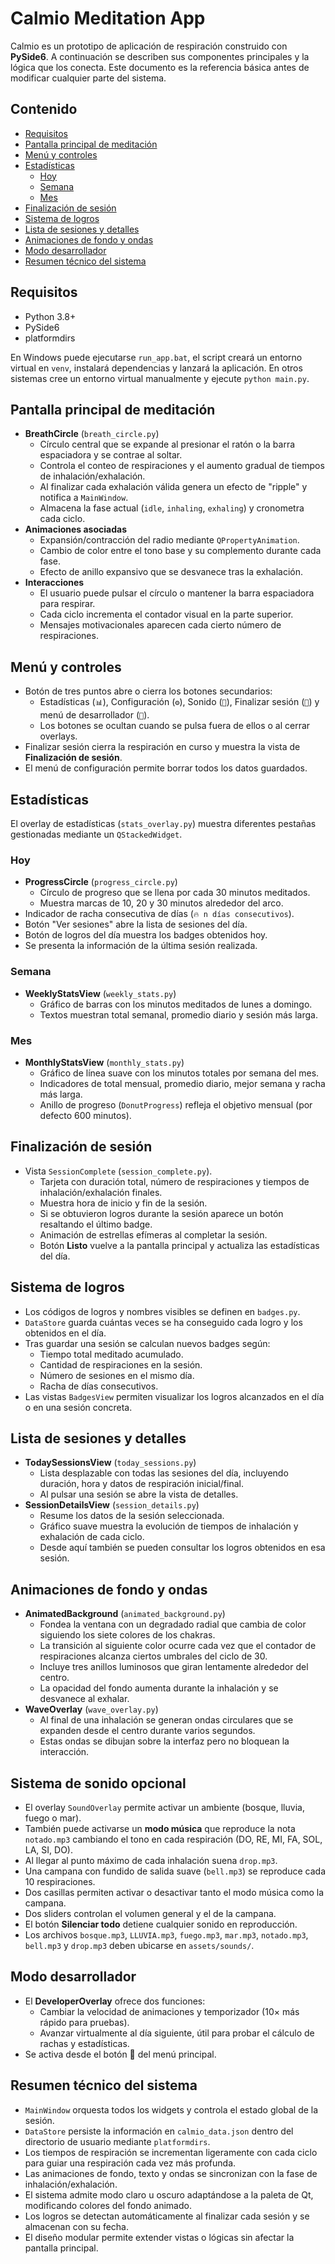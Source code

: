 # Calmio Meditation App

Calmio es un prototipo de aplicación de respiración construido con **PySide6**. A continuación se describen sus componentes principales y la lógica que los conecta. Este documento es la referencia básica antes de modificar cualquier parte del sistema.

## Contenido

- [Requisitos](#requisitos)
- [Pantalla principal de meditación](#pantalla-principal-de-meditación)
- [Menú y controles](#menú-y-controles)
- [Estadísticas](#estadísticas)
  - [Hoy](#hoy)
  - [Semana](#semana)
  - [Mes](#mes)
- [Finalización de sesión](#finalización-de-sesión)
- [Sistema de logros](#sistema-de-logros)
- [Lista de sesiones y detalles](#lista-de-sesiones-y-detalles)
- [Animaciones de fondo y ondas](#animaciones-de-fondo-y-ondas)
- [Modo desarrollador](#modo-desarrollador)
- [Resumen técnico del sistema](#resumen-técnico-del-sistema)

## Requisitos

- Python 3.8+
- PySide6
- platformdirs

En Windows puede ejecutarse `run_app.bat`, el script creará un entorno virtual en `venv`, instalará dependencias y lanzará la aplicación. En otros sistemas cree un entorno virtual manualmente y ejecute `python main.py`.

## Pantalla principal de meditación

- **BreathCircle** (`breath_circle.py`)
  - Círculo central que se expande al presionar el ratón o la barra espaciadora y se contrae al soltar.
  - Controla el conteo de respiraciones y el aumento gradual de tiempos de inhalación/exhalación.
  - Al finalizar cada exhalación válida genera un efecto de "ripple" y notifica a `MainWindow`.
  - Almacena la fase actual (`idle`, `inhaling`, `exhaling`) y cronometra cada ciclo.
- **Animaciones asociadas**
  - Expansión/contracción del radio mediante `QPropertyAnimation`.
  - Cambio de color entre el tono base y su complemento durante cada fase.
  - Efecto de anillo expansivo que se desvanece tras la exhalación.
- **Interacciones**
  - El usuario puede pulsar el círculo o mantener la barra espaciadora para respirar.
  - Cada ciclo incrementa el contador visual en la parte superior.
  - Mensajes motivacionales aparecen cada cierto número de respiraciones.

## Menú y controles

- Botón de tres puntos abre o cierra los botones secundarios:
  - Estadísticas (`📊`), Configuración (`⚙️`), Sonido (`🎵`), Finalizar sesión (`🛑`) y menú de desarrollador (`🐛`).
  - Los botones se ocultan cuando se pulsa fuera de ellos o al cerrar overlays.
- Finalizar sesión cierra la respiración en curso y muestra la vista de **Finalización de sesión**.
- El menú de configuración permite borrar todos los datos guardados.

## Estadísticas

El overlay de estadísticas (`stats_overlay.py`) muestra diferentes pestañas gestionadas mediante un `QStackedWidget`.

### Hoy

- **ProgressCircle** (`progress_circle.py`)
  - Círculo de progreso que se llena por cada 30 minutos meditados.
  - Muestra marcas de 10, 20 y 30 minutos alrededor del arco.
- Indicador de racha consecutiva de días (`🔥 n días consecutivos`).
- Botón "Ver sesiones" abre la lista de sesiones del día.
- Botón de logros del día muestra los badges obtenidos hoy.
- Se presenta la información de la última sesión realizada.

### Semana

- **WeeklyStatsView** (`weekly_stats.py`)
  - Gráfico de barras con los minutos meditados de lunes a domingo.
  - Textos muestran total semanal, promedio diario y sesión más larga.

### Mes

- **MonthlyStatsView** (`monthly_stats.py`)
  - Gráfico de línea suave con los minutos totales por semana del mes.
  - Indicadores de total mensual, promedio diario, mejor semana y racha más larga.
  - Anillo de progreso (`DonutProgress`) refleja el objetivo mensual (por defecto 600 minutos).

## Finalización de sesión

- Vista `SessionComplete` (`session_complete.py`).
  - Tarjeta con duración total, número de respiraciones y tiempos de inhalación/exhalación finales.
  - Muestra hora de inicio y fin de la sesión.
  - Si se obtuvieron logros durante la sesión aparece un botón resaltando el último badge.
  - Animación de estrellas efímeras al completar la sesión.
  - Botón **Listo** vuelve a la pantalla principal y actualiza las estadísticas del día.

## Sistema de logros

- Los códigos de logros y nombres visibles se definen en `badges.py`.
- `DataStore` guarda cuántas veces se ha conseguido cada logro y los obtenidos en el día.
- Tras guardar una sesión se calculan nuevos badges según:
  - Tiempo total meditado acumulado.
  - Cantidad de respiraciones en la sesión.
  - Número de sesiones en el mismo día.
  - Racha de días consecutivos.
- Las vistas `BadgesView` permiten visualizar los logros alcanzados en el día o en una sesión concreta.

## Lista de sesiones y detalles

- **TodaySessionsView** (`today_sessions.py`)
  - Lista desplazable con todas las sesiones del día, incluyendo duración, hora y datos de respiración inicial/final.
  - Al pulsar una sesión se abre la vista de detalles.
- **SessionDetailsView** (`session_details.py`)
  - Resume los datos de la sesión seleccionada.
  - Gráfico suave muestra la evolución de tiempos de inhalación y exhalación de cada ciclo.
  - Desde aquí también se pueden consultar los logros obtenidos en esa sesión.

## Animaciones de fondo y ondas

- **AnimatedBackground** (`animated_background.py`)
  - Fondea la ventana con un degradado radial que cambia de color siguiendo los siete colores de los chakras.
  - La transición al siguiente color ocurre cada vez que el contador de respiraciones alcanza ciertos umbrales del ciclo de 30.
  - Incluye tres anillos luminosos que giran lentamente alrededor del centro.
  - La opacidad del fondo aumenta durante la inhalación y se desvanece al exhalar.
- **WaveOverlay** (`wave_overlay.py`)
  - Al final de una inhalación se generan ondas circulares que se expanden desde el centro durante varios segundos.
  - Estas ondas se dibujan sobre la interfaz pero no bloquean la interacción.

## Sistema de sonido opcional

- El overlay `SoundOverlay` permite activar un ambiente (bosque, lluvia, fuego o mar).
- También puede activarse un **modo música** que reproduce la nota `notado.mp3`
  cambiando el tono en cada respiración (DO, RE, MI, FA, SOL, LA, SI, DO).
- Al llegar al punto máximo de cada inhalación suena `drop.mp3`.
- Una campana con fundido de salida suave (`bell.mp3`) se reproduce cada 10 respiraciones.
- Dos casillas permiten activar o desactivar tanto el modo música como la campana.
- Dos sliders controlan el volumen general y el de la campana.
- El botón **Silenciar todo** detiene cualquier sonido en reproducción.
- Los archivos `bosque.mp3`, `LLUVIA.mp3`, `fuego.mp3`, `mar.mp3`, `notado.mp3`,
  `bell.mp3` y `drop.mp3` deben ubicarse en `assets/sounds/`.

## Modo desarrollador

- El **DeveloperOverlay** ofrece dos funciones:
  - Cambiar la velocidad de animaciones y temporizador (10× más rápido para pruebas).
  - Avanzar virtualmente al día siguiente, útil para probar el cálculo de rachas y estadísticas.
- Se activa desde el botón 🐛 del menú principal.

## Resumen técnico del sistema

- `MainWindow` orquesta todos los widgets y controla el estado global de la sesión.
- `DataStore` persiste la información en `calmio_data.json` dentro del directorio de usuario mediante `platformdirs`.
- Los tiempos de respiración se incrementan ligeramente con cada ciclo para guiar una respiración cada vez más profunda.
- Las animaciones de fondo, texto y ondas se sincronizan con la fase de inhalación/exhalación.
- El sistema admite modo claro u oscuro adaptándose a la paleta de Qt, modificando colores del fondo animado.
- Los logros se detectan automáticamente al finalizar cada sesión y se almacenan con su fecha.
- El diseño modular permite extender vistas o lógicas sin afectar la pantalla principal.

